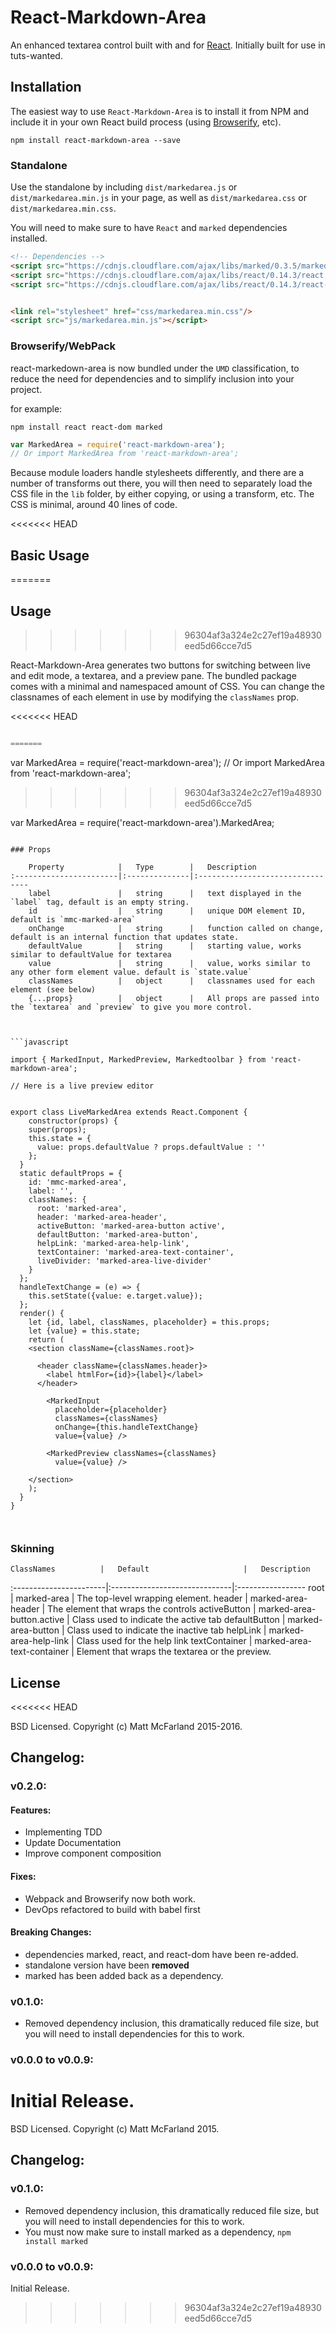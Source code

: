 # React-Markdown-Area

An enhanced textarea control built with and for [React](http://facebook.github.io/react/index.html). Initially built for use in tuts-wanted.

## Installation

The easiest way to use `React-Markdown-Area` is to install it from NPM and include it in your own React build process (using [Browserify](http://browserify.org), etc).

```
npm install react-markdown-area --save
```
### Standalone

Use the standalone by including `dist/markedarea.js` or `dist/markedarea.min.js` in your page, as well as `dist/markedarea.css` or `dist/markedarea.min.css`.

You will need to make sure to have `React` and `marked` dependencies installed.

```HTML
<!-- Dependencies -->
<script src="https://cdnjs.cloudflare.com/ajax/libs/marked/0.3.5/marked.min.js"></script>
<script src="https://cdnjs.cloudflare.com/ajax/libs/react/0.14.3/react.min.js"></script>
<script src="https://cdnjs.cloudflare.com/ajax/libs/react/0.14.3/react-dom.min.js"></script>


<link rel="stylesheet" href="css/markedarea.min.css"/>
<script src="js/markedarea.min.js"></script>
```

### Browserify/WebPack

react-markedown-area is now bundled under the `UMD` classification, to reduce the need for dependencies and to simplify inclusion into your project.

for example:

```
npm install react react-dom marked
```

```javascript
var MarkedArea = require('react-markdown-area');
// Or import MarkedArea from 'react-markdown-area';
```

Because module loaders handle stylesheets differently, and there are a number of transforms out there,
you will then need to separately load the CSS file in the `lib` folder, by either copying, or using a transform, etc.  The CSS is minimal, around 40 lines of code.

<<<<<<< HEAD
## Basic Usage
=======

## Usage
>>>>>>> 96304af3a324e2c27ef19a48930eed5d66cce7d5

React-Markdown-Area generates two buttons for switching between live and edit mode, a textarea, and a preview pane.
The bundled package comes with a minimal and namespaced amount of CSS.  You can change the classnames of each element in use by modifying the `classNames` prop.

<<<<<<< HEAD
```javascript

=======
```
var MarkedArea = require('react-markdown-area');
// Or import MarkedArea from 'react-markdown-area';
>>>>>>> 96304af3a324e2c27ef19a48930eed5d66cce7d5

var MarkedArea = require('react-markdown-area').MarkedArea;

<MarkedArea />

```

### Props

	Property			|	Type		|	Description
:-----------------------|:--------------|:--------------------------------
	label       		|	string		|	text displayed in the `label` tag, default is an empty string.
	id      			|	string		|	unique DOM element ID, default is `mmc-marked-area`
	onChange     		|	string		|	function called on change, default is an internal function that updates state.
	defaultValue   		|	string		|	starting value, works similar to defaultValue for textarea
	value   		    |	string		|	value, works similar to any other form element value. default is `state.value`
	classNames 			|	object		|	classnames used for each element (see below)
	{...props}          |   object      |   All props are passed into the `textarea` and `preview` to give you more control.



```javascript

import { MarkedInput, MarkedPreview, Markedtoolbar } from 'react-markdown-area';

// Here is a live preview editor


export class LiveMarkedArea extends React.Component {
    constructor(props) {
    super(props);
    this.state = {
      value: props.defaultValue ? props.defaultValue : ''
    };
  }
  static defaultProps = {
    id: 'mmc-marked-area',
    label: '',
    classNames: {
      root: 'marked-area',
      header: 'marked-area-header',
      activeButton: 'marked-area-button active',
      defaultButton: 'marked-area-button',
      helpLink: 'marked-area-help-link',
      textContainer: 'marked-area-text-container',
      liveDivider: 'marked-area-live-divider'
    }
  };
  handleTextChange = (e) => {
    this.setState({value: e.target.value});
  };
  render() {
    let {id, label, classNames, placeholder} = this.props;
    let {value} = this.state;
    return (
    <section className={classNames.root}>

      <header className={classNames.header}>
        <label htmlFor={id}>{label}</label>
      </header>

        <MarkedInput
          placeholder={placeholder}
          classNames={classNames}
          onChange={this.handleTextChange}
          value={value} />

        <MarkedPreview classNames={classNames}
          value={value} />

    </section>
    );
  }
}



```



### Skinning

	ClassNames			|	Default		                |	Description
:-----------------------|:------------------------------|:-----------------
	root       		    |   marked-area                 |	The top-level wrapping element.
	header      		|   marked-area-header          |	The element that wraps the controls
	activeButton     	|   marked-area-button.active   |	Class used to indicate the active tab
	defaultButton       |   marked-area-button          |   Class used to indicate the inactive tab
	helpLink            |   marked-area-help-link       |   Class used for the help link
    textContainer	 	|   marked-area-text-container  |	Element that wraps the textarea or the preview.

## License

<<<<<<< HEAD

BSD Licensed. Copyright (c) Matt McFarland 2015-2016.

## Changelog:

### v0.2.0:

#### Features:
 - Implementing TDD
 - Update Documentation
 - Improve component composition

#### Fixes:
 - Webpack and Browserify now both work.
 - DevOps refactored to build with babel first

#### Breaking Changes:

 - dependencies marked, react, and react-dom have been re-added.
 - standalone version have been **removed**
 - marked has been added back as a dependency.


### v0.1.0:
 - Removed dependency inclusion, this dramatically reduced file size, but you will need to install dependencies for this to work.

### v0.0.0 to v0.0.9:

Initial Release.
=======
BSD Licensed. Copyright (c) Matt McFarland 2015.

## Changelog:

### v0.1.0:
 - Removed dependency inclusion, this dramatically reduced file size, but you will need to install dependencies for this to work.
 - You must now make sure to install marked as a dependency, `npm install marked`

### v0.0.0 to v0.0.9:

Initial Release.
>>>>>>> 96304af3a324e2c27ef19a48930eed5d66cce7d5
